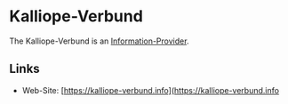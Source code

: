 # Kalliope-Verbund

The Kalliope-Verbund is an [Information-Provider](191000000.md).

## Links

- Web-Site: [https://kalliope-verbund.info](https://kalliope-verbund.info
